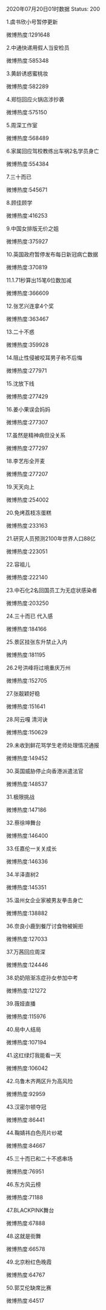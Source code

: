 2020年07月20日01时数据
Status: 200

1.虞书欣小号暂停更新

微博热度:1291648

2.中通快递用假人当安检员

微博热度:585348

3.黄龄诱惑蜜桃妆

微博热度:582289

4.郑恺回应火锅店涉抄袭

微博热度:575150

5.周深工作室

微博热度:568489

6.家属回应驾校教练出车祸2名学员身亡

微博热度:554384

7.三十而已

微博热度:545671

8.顾佳顾学

微博热度:416253

9.中国女排版无价之姐

微博热度:375927

10.英国政府暂停发布每日新冠病亡数据

微博热度:370819

11.1.71秒算出15笔6位数加减

微博热度:366609

12.张艺兴连拿4个奖

微博热度:363467

13.二十不惑

微博热度:359928

14.阻止性侵被咬耳男子称不后悔

微博热度:277971

15.沈放下线

微博热度:277429

16.姜小果误会妈妈

微博热度:277307

17.虽然是精神病但没关系

微博热度:277297

18.李艺彤全开麦

微博热度:277207

19.天天向上

微博热度:254002

20.免烤荔枝冻蛋糕

微博热度:233163

21.研究人员预测2100年世界人口88亿

微博热度:223051

22.容祖儿

微博热度:222140

23.中石化2名回国员工为无症状感染者

微博热度:203250

24.三十而已 代入感

微博热度:184166

25.景区挂张东升禁止入内

微博热度:181195

26.2号洪峰将过境重庆万州

微博热度:152705

27.张靓颖好稳

微博热度:151641

28.阿云嘎 清河诀

微博热度:150629

29.未收到鲜花骂学生老师处理情况通报

微博热度:149452

30.英国威胁停止向香港派遣法官

微博热度:148537

31.极限挑战

微博热度:147186

32.蔡徐坤舞台

微博热度:146400

33.任嘉伦一关关成长

微博热度:146336

34.半泽直树2

微博热度:145351

35.温州女企业家被男友拳击身亡

微博热度:138882

36.奈良小鹿到餐厅讨食物被婉拒

微博热度:127033

37.万茜回应周深

微博热度:124446

38.奶奶陪渐冻症孙女参加中考

微博热度:121272

39.薇娅直播

微博热度:115976

40.局中人结局

微博热度:107194

41.这红绿灯我能看一天

微博热度:106042

42.乌鲁木齐两区升为高风险

微博热度:92959

43.汉密尔顿夺冠

微博热度:86441

44.鞠婧祎白色亮片纱裙

微博热度:84667

45.三十而已和二十不惑串场

微博热度:76951

46.东方风云榜

微博热度:71188

47.BLACKPINK舞台

微博热度:67888

48.这就是街舞

微博热度:66578

49.北京粉红色晚霞

微博热度:64767

50.郭艾伦缺席比赛

微博热度:64517

